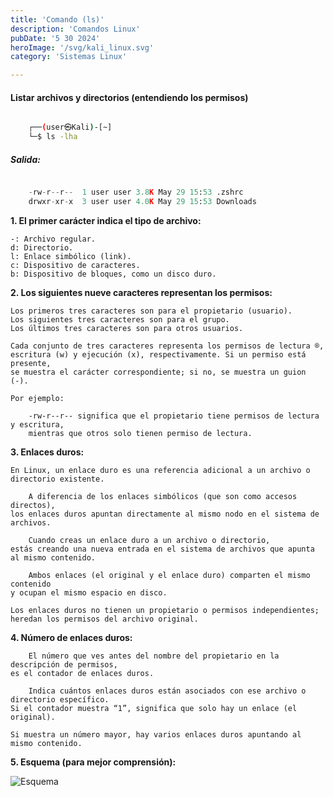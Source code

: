 ```yaml
---
title: 'Comando (ls)'
description: 'Comandos Linux'
pubDate: '5 30 2024'
heroImage: '/svg/kali_linux.svg'
category: 'Sistemas Linux'

---
```


#### Listar archivos y directorios (entendiendo los permisos)

```bash

    ┌──(user㉿Kali)-[~]
    └─$ ls -lha

```
##### Salida:

```python

    -rw-r--r--  1 user user 3.8K May 29 15:53 .zshrc
    drwxr-xr-x  3 user user 4.0K May 29 15:53 Downloads

```
**1. El primer carácter indica el tipo de archivo:**

    -: Archivo regular.
    d: Directorio.
    l: Enlace simbólico (link).
    c: Dispositivo de caracteres.
    b: Dispositivo de bloques, como un disco duro.

**2. Los siguientes nueve caracteres representan los permisos:**

    Los primeros tres caracteres son para el propietario (usuario).
    Los siguientes tres caracteres son para el grupo.
    Los últimos tres caracteres son para otros usuarios.

    Cada conjunto de tres caracteres representa los permisos de lectura ®, 
    escritura (w) y ejecución (x), respectivamente. Si un permiso está presente,
    se muestra el carácter correspondiente; si no, se muestra un guion (-). 
    
    Por ejemplo:

        -rw-r--r-- significa que el propietario tiene permisos de lectura y escritura,
        mientras que otros solo tienen permiso de lectura.

**3. Enlaces duros:**
    
    En Linux, un enlace duro es una referencia adicional a un archivo o directorio existente. 
    
        A diferencia de los enlaces simbólicos (que son como accesos directos),
    los enlaces duros apuntan directamente al mismo nodo en el sistema de archivos.

        Cuando creas un enlace duro a un archivo o directorio, 
    estás creando una nueva entrada en el sistema de archivos que apunta al mismo contenido.

        Ambos enlaces (el original y el enlace duro) comparten el mismo contenido
    y ocupan el mismo espacio en disco.

    Los enlaces duros no tienen un propietario o permisos independientes; heredan los permisos del archivo original.

**4. Número de enlaces duros:**
    
        El número que ves antes del nombre del propietario en la descripción de permisos,
    es el contador de enlaces duros.

        Indica cuántos enlaces duros están asociados con ese archivo o directorio específico.
    Si el contador muestra “1”, significa que solo hay un enlace (el original).
     
    Si muestra un número mayor, hay varios enlaces duros apuntando al mismo contenido.

**5. Esquema (para mejor comprensión):**

![Esquema](/astroblog/svg/ls.svg)